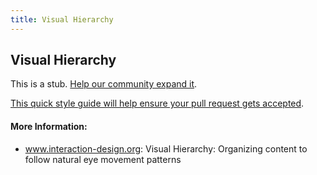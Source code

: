 ```yaml
---
title: Visual Hierarchy
---
```

## Visual Hierarchy

This is a stub. <a href='https://github.com/freecodecamp/guides/tree/master/src/pages/visual-design/visual-hierarchy/index.md' target='_blank' rel='nofollow'>Help our community expand it</a>.

<a href='https://github.com/freecodecamp/guides/blob/master/README.md' target='_blank' rel='nofollow'>This quick style guide will help ensure your pull request gets accepted</a>.

<!-- The article goes here, in GitHub-flavored Markdown. Feel free to add YouTube videos, images, and CodePen/JSBin embeds  -->

#### More Information:
<!-- Please add any articles you think might be helpful to read before writing the article -->
- <a href='https://www.interaction-design.org/literature/article/visual-hierarchy-organizing-content-to-follow-natural-eye-movement-patterns' target='_blank' rel='nofollow'>www.interaction-design.org: Visual Hierarchy: Organizing content to follow natural eye movement patterns</a>
